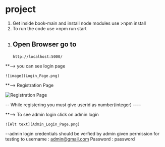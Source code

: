 # project

1.  Get inside book-main and install node modules
    use >npm install
2.  To run the code
    use >npm run start
3.  ## Open Browser go to
        http://localhost:5000/

\*\*--> you can see login page

    ![image](Login_Page.png)

\*\*--> Registration Page

![Registration Page](https://github.com/Sudarshan944/Book-Store/assets/88623298/a80ac2d8-22b7-49f4-8282-e71808c3b4d5)

-- While registering you must give userid as number(integer) ----

\*\*--> To see admin login click on admin login

    ![Alt text](Admin_Login_Page.png)

--admin login credentials should be verfied by admin given permission for testing to
username : admin@gmail.com
Password : password
